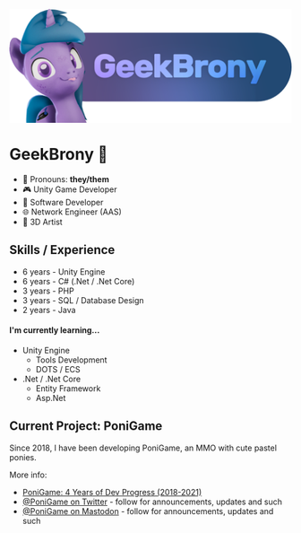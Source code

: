 <p align="center" style="margin-bottom: 2rem">
    <img align="center" src="dev_header.png"  width="600" />	
</p>

# GeekBrony 🦄
- 💜 Pronouns: **they/them**
- 🎮 Unity Game Developer
- 💾 Software Developer
- 🌐 Network Engineer (AAS)
- 🦄 3D Artist

## Skills / Experience
- 6 years - Unity Engine
- 6 years - C# (.Net / .Net Core) 
- 3 years - PHP
- 3 years - SQL / Database Design
- 2 years - Java

#### I'm currently learning...
- Unity Engine
	- Tools Development
	- DOTS / ECS
- .Net / .Net Core
	- Entity Framework
	- Asp.Net

## Current Project: PoniGame
Since 2018, I have been developing PoniGame, an MMO with cute pastel ponies.

More info:
- [PoniGame: 4 Years of Dev Progress (2018-2021)](https://www.youtube.com/watch?v=zJy9Oajqwn8)
- [@PoniGame on Twitter](https://twitter.com/PoniGame) - follow for announcements, updates and such
- [@PoniGame on Mastodon](https://pony.social/@PoniGame) - follow for announcements, updates and such
